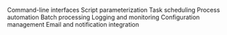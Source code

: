 Command-line interfaces
Script parameterization
Task scheduling
Process automation
Batch processing
Logging and monitoring
Configuration management
Email and notification integration
